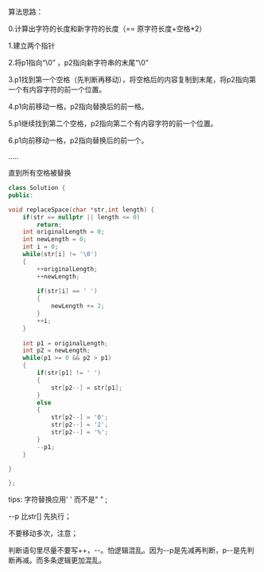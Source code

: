 算法思路：

0.计算出字符的长度和新字符的长度（== 原字符长度+空格*2）

1.建立两个指针

2.将p1指向“\0” ，p2指向新字符串的末尾“\0”

3.p1找到第一个空格（先判断再移动），将空格后的内容复制到末尾，将p2指向第一个有内容字符的前一个位置。

4.p1向前移动一格，p2指向替换后的前一格。

5.p1继续找到第二个空格，p2指向第二个有内容字符的前一个位置。

6.p1向前移动一格，p2指向替换后的前一个。

.....

直到所有空格被替换

```c++
class Solution {
public:

void replaceSpace(char *str,int length) {
    if(str == nullptr || length <= 0)
        return;
    int originalLength = 0;
    int newLength = 0;
    int i = 0;
    while(str[i] != '\0')
    {
        ++originalLength;
        ++newLength;
        
        if(str[i] == ' ')
        {
            newLength += 2;
        }
        ++i;
    }
    
    int p1 = originalLength;
    int p2 = newLength;
    while(p1 >= 0 && p2 > p1)
    {
        if(str[p1] != ' ')
        {
            str[p2--] = str[p1];
        }
        else
        {
            str[p2--] = '0';
            str[p2--] = '2';
            str[p2--] = '%';
        }
        --p1;
    }    

}

};
```










tips: 字符替换应用' ' 而不是" " ; 

--p 比str[] 先执行；

不要移动多次，注意；

判断语句里尽量不要写++，--。怕逻辑混乱。因为--p是先减再判断，p--是先判断再减。而多条逻辑更加混乱。
